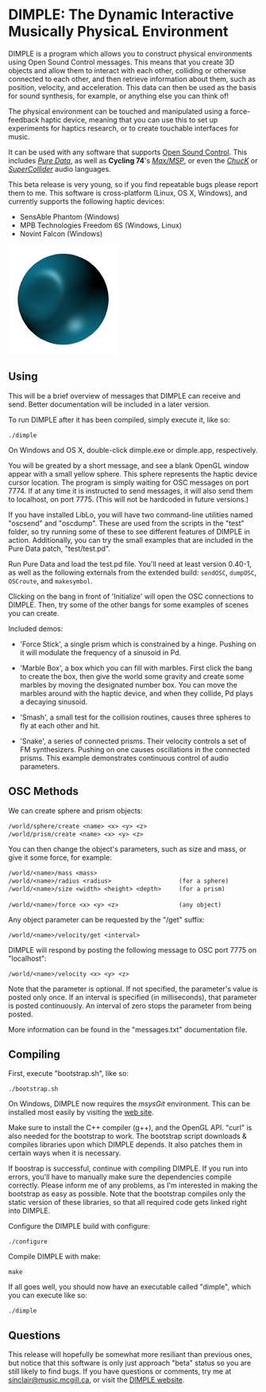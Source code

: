 
DIMPLE: The Dynamic Interactive Musically PhysicaL Environment
==============================================================

DIMPLE is a program which allows you to construct physical
environments using Open Sound Control messages.  This means that you
create 3D objects and allow them to interact with each other,
colliding or otherwise connected to each other, and then retrieve
information about them, such as position, velocity, and acceleration.
This data can then be used as the basis for sound synthesis, for
example, or anything else you can think of!

The physical environment can be touched and manipulated using a
force-feedback haptic device, meaning that you can use this to set up
experiments for haptics research, or to create touchable interfaces
for music.

It can be used with any software that supports [Open Sound
Control](http://opensoundcontrol.org).  This includes [_Pure
Data_](http://puredata.info), as well as **Cycling 74**'s
[_Max/MSP_](http://cycling74.com), or even the
[_ChucK_](http://chuck.cs.princeton.edu/) or
[_SuperCollider_](http://supercollider.sourceforge.net/) audio
languages.

This beta release is very young, so if you find repeatable bugs please
report them to me.  This software is cross-platform (Linux, OS X,
Windows), and currently supports the following haptic devices:

- SensAble Phantom (Windows)
- MPB Technologies Freedom 6S (Windows, Linux)
- Novint Falcon (Windows)

![DIMPLE logo](./icon/dimple_sphere.png)


Using
-----

This will be a brief overview of messages that DIMPLE can receive
and send.  Better documentation will be included in a later version.

To run DIMPLE after it has been compiled, simply execute it, like so:

    ./dimple

On Windows and OS X, double-click dimple.exe or dimple.app,
respectively.

You will be greated by a short message, and see a blank OpenGL window
appear with a small yellow sphere.  This sphere represents the haptic
device cursor location.  The program is simply waiting for OSC
messages on port 7774.  If at any time it is instructed to send
messages, it will also send them to localhost, on port 7775.  (This
will not be hardcoded in future versions.)

If you have installed LibLo, you will have two command-line utilities
named "oscsend" and "oscdump".  These are used from the scripts in the
"test" folder, so try running some of these to see different features
of DIMPLE in action.  Additionally, you can try the small examples
that are included in the Pure Data patch, "test/test.pd".

Run Pure Data and load the test.pd file.  You'll need at least version
0.40-1, as well as the following externals from the extended build:
`sendOSC`, `dumpOSC`, `OSCroute`, and `makesymbol`.

Clicking on the bang in front of 'Initialize' will open the OSC
connections to DIMPLE.  Then, try some of the other bangs for some
examples of scenes you can create.

Included demos:

* 'Force Stick', a single prism which is constrained by a hinge.
  Pushing on it will modulate the frequency of a sinusoid in Pd.

* 'Marble Box', a box which you can fill with marbles.  First click
  the bang to create the box, then give the world some gravity
  and create some marbles by moving the designated number box.
  You can move the marbles around with the haptic device, and
  when they collide, Pd plays a decaying sinusoid.

* 'Smash', a small test for the collision routines, causes three spheres
  to fly at each other and hit.

* 'Snake', a series of connected prisms.  Their velocity controls a
  set of FM synthesizers.  Pushing on one causes oscillations in the
  connected prisms.  This example demonstrates continuous control of
  audio parameters.


OSC Methods
-----------

We can create sphere and prism objects:

    /world/sphere/create <name> <x> <y> <z>
    /world/prism/create <name> <x> <y> <z>

You can then change the object's parameters, such as size and mass, or
give it some force, for example:

    /world/<name>/mass <mass>
    /world/<name>/radius <radius>                   (for a sphere)
    /world/<name>/size <width> <height> <depth>     (for a prism)

    /world/<name>/force <x> <y> <z>                 (any object)

Any object parameter can be requested by the "/get" suffix:

    /world/<name>/velocity/get <interval>

DIMPLE will respond by posting the following message to OSC port 7775
on "localhost":

    /world/<name>/velocity <x> <y> <z>

Note that the <interval> parameter is optional.  If not specified, the
parameter's value is posted only once.  If an interval is specified
(in milliseconds), that parameter is posted continuously.  An interval
of zero stops the parameter from being posted.

More information can be found in the "messages.txt" documentation
file.


Compiling
---------

First, execute "bootstrap.sh", like so:

    ./bootstrap.sh

On Windows, DIMPLE now requires the *msysGit* environment.  This can
be installed most easily by visiting the [web site][].

[web site]: http://code.google.com/p/msysgit/

Make sure to install the C++ compiler (g++), and the OpenGL API.
"curl" is also needed for the bootstrap to work.  The bootstrap script
downloads & compiles libraries upon which DIMPLE depends.  It also
patches them in certain ways when it is necessary.

If boostrap is successful, continue with compiling DIMPLE.  If you run
into errors, you'll have to manually make sure the dependencies
compile correctly.  Please inform me of any problems, as I'm
interested in making the bootstrap as easy as possible.  Note that the
bootstrap compiles only the static version of these libraries, so that
all required code gets linked right into DIMPLE.

Configure the DIMPLE build with configure:

    ./configure

Compile DIMPLE with make:

    make

If all goes well, you should now have an executable called "dimple",
which you can execute like so:

    ./dimple


Questions
---------

This release will hopefully be somewhat more resiliant than previous
ones, but notice that this software is only just approach "beta"
status so you are still likely to find bugs.  If you have questions or
comments, try me at
[sinclair@music.mcgill.ca](mailto:sinclair@music.mcgill.ca), or visit
the [DIMPLE website](http://idmil.org/software/dimple).
